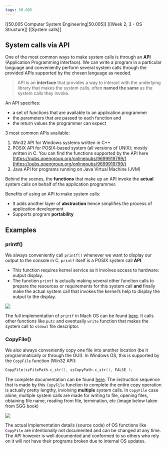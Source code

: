 ```yaml
---
tags: 50.005
---
```

[[50.005 Computer System Engineering|50.005]]
[[Week 2, 3 - OS Structure]]
[[System calls]]

## System calls via API
One of the most common ways to make system calls is through an **API** (Application Programming Interface). We can write a program in a particular language and conveniently perform several system calls through the provided APIs supported by the chosen language as needed.

> API is an **interface** that provides a way to interact with the underlying library that makes the system calls, often **named the same** as the system calls they invoke.

An API specifies:

-   a set of functions that are available to an application programmer
-   the parameters that are passed to each function and
-   the return values the programmer can expect

3 most common APIs available:

1.  Win32 API for Windows systems written in C++
2.  POSIX API for POSIX-based system (all versions of UNIX); mostly written in C. You can find the functions supported by the API here [https://pubs.opengroup.org/onlinepubs/9699919799/](https://pubs.opengroup.org/onlinepubs/9699919799/)
3.  Java API for programs running on Java Virtual Machine (JVM)

Behind the scenes, the **functions** that make up an API invoke the **actual** system calls on behalf of the application programmer.

Benefits of using an API to make system calls:

-   It adds another layer of **abstraction** hence simplifies the process of application development
-   Supports program **portability**

## Examples
### printf()
We always conveniently call `printf()` whenever we want to display our output to the console in C. `printf` itself is a POSIX system call **API**.

-   This function requires kernel service as it involves access to hardware: output display.
-   The function `printf` is actually making several other function calls to prepare the resources or requirements for this system call **and** finally make the actual system call that invokes the kernel’s help to display the output to the display.

![](https://natalieagus.github.io/50005/assets/images/week2/3.png)

The full implementation of `printf` in Mach OS can be found [here](https://opensource.apple.com/source/xnu/xnu-201/osfmk/kern/printf.c.auto.html). It calls other functions like `putc` and eventually `write` function that makes the system call to `stdout` file descriptor.

### CopyFile()
We also always conveniently copy one file into another location (be it programmatically or through the GUI). In Windows OS, this is supported by the `CopyFile` function (Win32 API):

```C
CopyFile(szFilePath.c_str(), szCopyPath.c_str(), FALSE );
```

The complete documentation can be found [here](https://docs.microsoft.com/en-us/windows/win32/api/winbase/nf-winbase-copyfile). The instruction sequence that is made by this `CopyFile` function to complete the entire copy operation is actually pretty lengthy, involving **multiple** system calls. In `CopyFile` case alone, multiple system calls are made for writing to file, opening files, obtaining file name, reading from file, termination, etc (image below taken from SGG book)

![](https://natalieagus.github.io/50005/assets/images/week2/4.png)

The actual implementation details (source code) of OS functions like `CopyFile` are intentionally not documented and can be changed at any time. The API however is well documented and conformed to so others who rely on it will not have their programs broken due to internal OS updates.